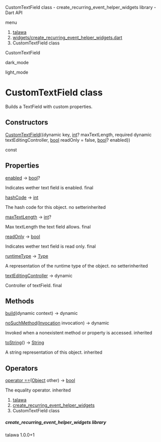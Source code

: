




CustomTextField class - create\_recurring\_event\_helper\_widgets library - Dart API







menu

1. [talawa](../index.html)
2. [widgets/create\_recurring\_event\_helper\_widgets.dart](../file-___home_harshil_Desktop_open-source_palisadoes_talawa_lib_widgets_create_recurring_event_helper_widgets/)
3. CustomTextField class

CustomTextField


dark\_mode

light\_mode




# CustomTextField class


Builds a TextField with custom properties.


## Constructors

[CustomTextField](../file-___home_harshil_Desktop_open-source_palisadoes_talawa_lib_widgets_create_recurring_event_helper_widgets/CustomTextField/CustomTextField.html)({dynamic key, [int](https://api.flutter.dev/flutter/dart-core/int-class.html)? maxTextLength, required dynamic textEditingController, [bool](https://api.flutter.dev/flutter/dart-core/bool-class.html) readOnly = false, [bool](https://api.flutter.dev/flutter/dart-core/bool-class.html)? enabled})

const



## Properties

[enabled](../file-___home_harshil_Desktop_open-source_palisadoes_talawa_lib_widgets_create_recurring_event_helper_widgets/CustomTextField/enabled.html)
→ [bool](https://api.flutter.dev/flutter/dart-core/bool-class.html)?

Indicates wether text field is enabled.
final

[hashCode](https://api.flutter.dev/flutter/dart-core/Object/hashCode.html)
→ [int](https://api.flutter.dev/flutter/dart-core/int-class.html)

The hash code for this object.
no setterinherited

[maxTextLength](../file-___home_harshil_Desktop_open-source_palisadoes_talawa_lib_widgets_create_recurring_event_helper_widgets/CustomTextField/maxTextLength.html)
→ [int](https://api.flutter.dev/flutter/dart-core/int-class.html)?

Max textLength the text field allows.
final

[readOnly](../file-___home_harshil_Desktop_open-source_palisadoes_talawa_lib_widgets_create_recurring_event_helper_widgets/CustomTextField/readOnly.html)
→ [bool](https://api.flutter.dev/flutter/dart-core/bool-class.html)

Indicates wether text field is read only.
final

[runtimeType](https://api.flutter.dev/flutter/dart-core/Object/runtimeType.html)
→ [Type](https://api.flutter.dev/flutter/dart-core/Type-class.html)

A representation of the runtime type of the object.
no setterinherited

[textEditingController](../file-___home_harshil_Desktop_open-source_palisadoes_talawa_lib_widgets_create_recurring_event_helper_widgets/CustomTextField/textEditingController.html)
→ dynamic

Controller of textField.
final



## Methods

[build](../file-___home_harshil_Desktop_open-source_palisadoes_talawa_lib_widgets_create_recurring_event_helper_widgets/CustomTextField/build.html)(dynamic context)
→ dynamic



[noSuchMethod](https://api.flutter.dev/flutter/dart-core/Object/noSuchMethod.html)([Invocation](https://api.flutter.dev/flutter/dart-core/Invocation-class.html) invocation)
→ dynamic


Invoked when a nonexistent method or property is accessed.
inherited

[toString](https://api.flutter.dev/flutter/dart-core/Object/toString.html)()
→ [String](https://api.flutter.dev/flutter/dart-core/String-class.html)


A string representation of this object.
inherited



## Operators

[operator ==](https://api.flutter.dev/flutter/dart-core/Object/operator_equals.html)([Object](https://api.flutter.dev/flutter/dart-core/Object-class.html) other)
→ [bool](https://api.flutter.dev/flutter/dart-core/bool-class.html)


The equality operator.
inherited



 


1. [talawa](../index.html)
2. [create\_recurring\_event\_helper\_widgets](../file-___home_harshil_Desktop_open-source_palisadoes_talawa_lib_widgets_create_recurring_event_helper_widgets/)
3. CustomTextField class

##### create\_recurring\_event\_helper\_widgets library





talawa
1.0.0+1







